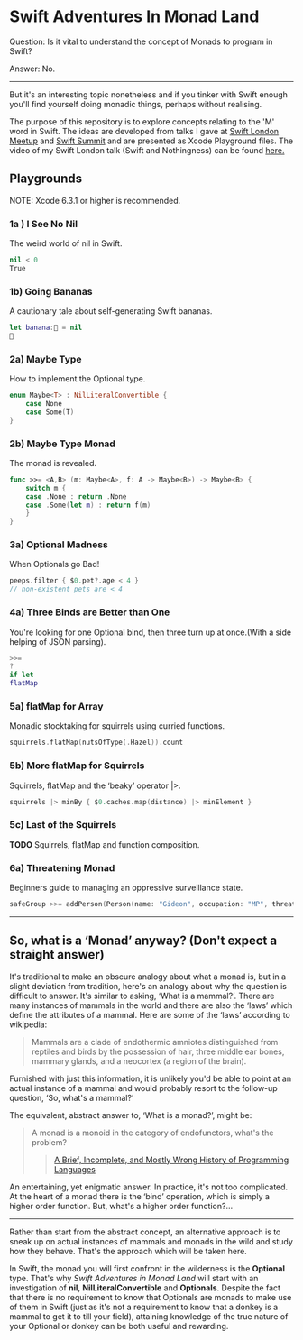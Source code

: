 Swift Adventures In Monad Land
========

Question: Is it vital to understand the concept of Monads to program in Swift?

Answer: No.

* * *

But it's an interesting topic nonetheless and if you tinker with Swift enough you'll find yourself doing monadic things, perhaps without realising.

The purpose of this repository is to explore concepts relating to the 'M' word in Swift. The ideas are developed from talks I gave at [Swift London Meetup](http://www.meetup.com/swiftlondon/) and [Swift Summit](https://www.swiftsummit.com) and are presented as Xcode Playground files. The video of my Swift London talk (Swift and Nothingness) can be found [here.](https://skillsmatter.com/skillscasts/6203-swift-and-nothingness)

Playgrounds
---

NOTE: Xcode 6.3.1 or higher is recommended.

### 1a ) I See No Nil

The weird world of nil in Swift.

```swift
nil < 0
True
```

### 1b) Going Bananas

A cautionary tale about self-generating Swift bananas.

```swift
let banana:🍌 = nil
🍌
```

### 2a) Maybe Type

How to implement the Optional type.

```swift
enum Maybe<T> : NilLiteralConvertible {
    case None
    case Some(T)
}
```

### 2b) Maybe Type Monad

The monad is revealed.

```swift
func >>= <A,B> (m: Maybe<A>, f: A -> Maybe<B>) -> Maybe<B> {
    switch m {
    case .None : return .None
    case .Some(let m) : return f(m)
    }
}
```

### 3a) Optional Madness

When Optionals go Bad!

```swift
peeps.filter { $0.pet?.age < 4 }
// non-existent pets are < 4
```

### 4a) Three Binds are Better than One

You're looking for one Optional bind, then three turn up at once.(With a side helping of JSON parsing).

```swift
>>=
?
if let
flatMap
```

### 5a) flatMap for Array

Monadic stocktaking for squirrels using curried functions.

```swift
squirrels.flatMap(nutsOfType(.Hazel)).count
```

### 5b) More flatMap for Squirrels

Squirrels, flatMap and the ‘beaky’ operator |>.

```swift
squirrels |> minBy { $0.caches.map(distance) |> minElement }
```

### 5c) Last of the Squirrels

**TODO** Squirrels, flatMap and function composition.

### 6a) Threatening Monad

Beginners guide to managing an oppressive surveillance state.

```swift
safeGroup >>= addPerson(Person(name: "Gideon", occupation: "MP", threat: .Elevated))
```

* * *

So, what is a ‘Monad’ anyway? (Don't expect a straight answer)
---

It's traditional to make an obscure analogy about what a monad is, but in a slight deviation from tradition, here's an analogy about why the question is difficult to answer. It's similar to asking, ‘What is a mammal?’. There are many instances of mammals in the world and there are also the ‘laws’ which define the attributes of a mammal. Here are some of the ‘laws’ according to wikipedia:

> Mammals are a clade of endothermic amniotes distinguished from reptiles and birds by the possession of hair, three middle ear bones, mammary glands, and a neocortex (a region of the brain).

Furnished with just this information, it is unlikely you'd be able to point at an actual instance of a mammal and would probably resort to the follow-up question, ‘So, what's a mammal?’

The equivalent, abstract answer to, ‘What is a monad?’, might be:

> A monad is a monoid in the category of endofunctors, what's the problem?
>
>> [A Brief, Incomplete, and Mostly Wrong History of Programming Languages](http://james-iry.blogspot.co.uk/2009/05/brief-incomplete-and-mostly-wrong.html)

An entertaining, yet enigmatic answer. In practice, it's not too complicated. At the heart of a monad there is the ‘bind’ operation, which is simply a higher order function. But, what's a higher order function?…

* * *

Rather than start from the abstract concept, an alternative approach is to sneak up on actual instances of mammals and monads in the wild and study how they behave. That's the approach which will be taken here.

In Swift, the monad you will first confront in the wilderness is the **Optional** type. That's why *Swift Adventures in Monad Land* will start with an investigation of **nil**, **NilLiteralConvertible** and **Optionals**. Despite the fact that there is no requirement to know that Optionals are monads to make use of them in Swift (just as it's not a requirement to know that a donkey is a mammal to get it to till your field), attaining knowledge of the true nature of your Optional or donkey can be both useful and rewarding.

